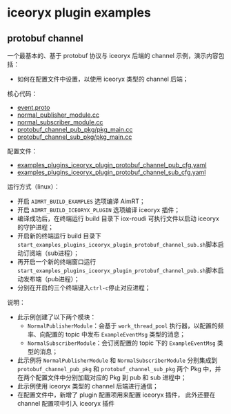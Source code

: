 # iceoryx plugin examples

## protobuf channel

一个最基本的、基于 protobuf 协议与 iceoryx 后端的 channel 示例，演示内容包括：
- 如何在配置文件中设置，以使用 iceoryx 类型的 channel 后端；



核心代码：
- [event.proto](../../../protocols/example/event.proto)
- [normal_publisher_module.cc](./module/normal_publisher_module/normal_publisher_module.cc)
- [normal_subscriber_module.cc](./module/normal_subscriber_module/normal_subscriber_module.cc)
- [protobuf_channel_pub_pkg/pkg_main.cc](./pkg/protobuf_channel_pub_pkg/pkg_main.cc)
- [protobuf_channel_sub_pkg/pkg_main.cc](./pkg/protobuf_channel_sub_pkg/pkg_main.cc)

配置文件：
- [examples_plugins_iceoryx_plugin_protobuf_channel_pub_cfg.yaml](./install/linux/bin/cfg/examples_plugins_iceoryx_plugin_protobuf_channel_pub_cfg.yaml)
- [examples_plugins_iceoryx_plugin_protobuf_channel_sub_cfg.yaml](./install/linux/bin/cfg/examples_plugins_iceoryx_plugin_protobuf_channel_sub_cfg.yaml)

运行方式（linux）：
- 开启 `AIMRT_BUILD_EXAMPLES` 选项编译 AimRT；
- 开启 `AIMRT_BUILD_ICEORYX_PLUGIN` 选项编译 iceoryx 插件；
- 编译成功后，在终端运行 build 目录下 iox-roudi 可执行文件以启动 iceoryx 的守护进程；
- 开启新的终端运行 build 目录下`start_examples_plugins_iceoryx_plugin_protobuf_channel_sub.sh`脚本启动订阅端（sub进程）；
- 再开启一个新的终端窗口运行`start_examples_plugins_iceoryx_plugin_protobuf_channel_pub.sh`脚本启动发布端（pub进程）；
- 分别在开启的三个终端键入`ctrl-c`停止对应进程；


说明：
- 此示例创建了以下两个模块：
  - `NormalPublisherModule`：会基于 `work_thread_pool` 执行器，以配置的频率、向配置的 topic 中发布 `ExampleEventMsg` 类型的消息；
  - `NormalSubscriberModule`：会订阅配置的 topic 下的 `ExampleEventMsg` 类型的消息；
- 此示例将 `NormalPublisherModule` 和 `NormalSubscriberModule` 分别集成到 `protobuf_channel_pub_pkg` 和 `protobuf_channel_sub_pkg` 两个 Pkg 中，并在两个配置文件中分别加载对应的 Pkg 到 pub 和 sub 进程中；
- 此示例使用 iceoryx 类型的 channel 后端进行通信；
- 在配置文件中，新增了 plugin 配置项用来配置 iceoryx 插件， 此外还要在 channel 配置项中引入 iceoryx 插件
